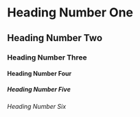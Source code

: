 # Heading Number One 
## Heading Number Two
### Heading Number Three 
#### Heading Number Four
##### Heading Number Five 
###### Heading Number Six 